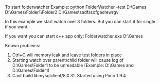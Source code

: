 To start folderwatcher
Example: python FolderWatcher -test D:\Games D:\Games\Folder1\Folder2 D:\Games\sadfasdfgadrewrgv

In this example we start watch over 3 folders. But you can start it for single if you want. 

If you want you can start c++ app only: 
Folderwatcher.exe D:\Games

Known problems:
1) Ctrl+C will memory leak and leave test folders in place
2) Starting watch over parent/child folder will cause log of D:\Games\Folder1 to be unreadable  (Example: D:\Games and D:\Games\Folder1)
3) Cant build libmysqlclient/8.0.31. Started using Poco 1.9.4

